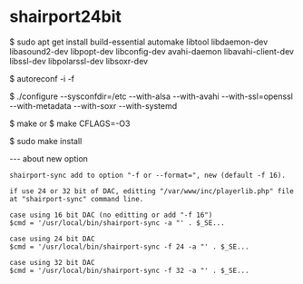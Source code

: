# shairport24bit

$ sudo apt get install build-essential automake libtool libdaemon-dev libasound2-dev libpopt-dev libconfig-dev avahi-daemon libavahi-client-dev libssl-dev libpolarssl-dev libsoxr-dev

$ autoreconf -i -f

$ ./configure --sysconfdir=/etc --with-alsa --with-avahi --with-ssl=openssl --with-metadata --with-soxr --with-systemd

$ make
or $ make CFLAGS=-O3

$ sudo make install


--- about new option

	shairport-sync add to option "-f or --format=", new (default -f 16).

	if use 24 or 32 bit of DAC, editting "/var/www/inc/playerlib.php" file at "shairport-sync" command line.

	case using 16 bit DAC (no editting or add "-f 16")
	$cmd = '/usr/local/bin/shairport-sync -a "' . $_SE...

	case using 24 bit DAC
	$cmd = '/usr/local/bin/shairport-sync -f 24 -a "' . $_SE...

	case using 32 bit DAC
	$cmd = '/usr/local/bin/shairport-sync -f 32 -a "' . $_SE...